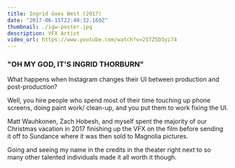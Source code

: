 ```yaml
---
title: Ingrid Goes West (2017)
date: "2017-06-15T22:40:32.169Z"
thumbnail: ./igw-poster.jpg
description: VFX Artist
video_url: https://www.youtube.com/watch?v=2STZ5D3yi74
---
```


### "OH MY GOD, IT'S INGRID THORBURN"

What happens when Instagram changes their UI between production and post-production?

Well, you hire people who spend most of their time touching up phone screens, doing paint work/ clean-up, and you put them to work fixing the UI.

Matt Wauhkonen, Zach Hobesh, and myself spent the majority of our Christmas vacation in 2017 finishing up the VFX on the film before sending it off to Sundance where it was then sold to Magnolia pictures.

Going and seeing my name in the credits in the theater right next to so many other talented individuals made it all worth it though.
